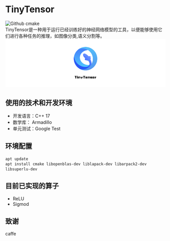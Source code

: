 <!--
 * @Author: lihaobo
 * @Date: 2023-03-02 10:12:49
 * @LastEditors: lihaobo
 * @LastEditTime: 2023-03-15 21:03:54
 * @Description: 请填写简介
-->
# TinyTensor
![Github cmake](https://img.shields.io/badge/cmake-3.16%2B-green)  
TinyTensor是一种用于运行已经训练好的神经网络模型的工具，以便能够使用它们进行各种任务的推理，如图像分类,语义分割等。
![TinyTensor](./img/TinyTensor.png)

## 使用的技术和开发环境
* 开发语言：C++ 17
* 数学库：  Armadillo
* 单元测试：Google Test
## 环境配置

```
apt update
apt install cmake libopenblas-dev liblapack-dev libarpack2-dev libsuperlu-dev
```


## 目前已实现的算子
- ReLU
- Sigmod
## 致谢
caffe